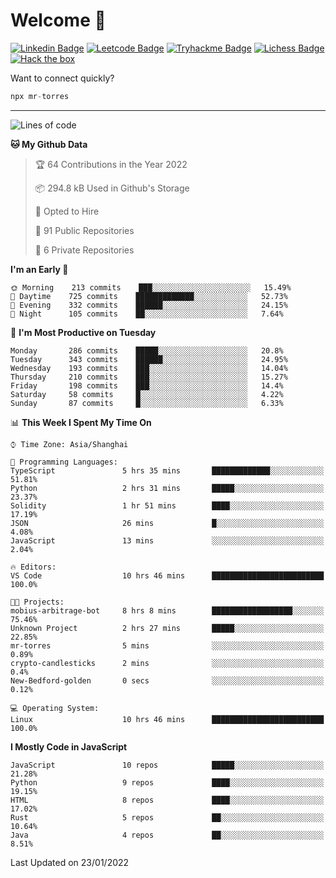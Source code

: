 # Welcome 👋

[![Linkedin Badge](https://img.shields.io/badge/-PedroTorres-blue?style=flat-square&logo=Linkedin&logoColor=white&link=https://www.linkedin.com/in/PedroTorres/)](https://www.linkedin.com/in/pedro-torres-cruz/)
[![Leetcode Badge](https://img.shields.io/badge/profile-leetcode-green)](https://leetcode.com/corfucinas/)
[![Tryhackme Badge](https://img.shields.io/badge/profile-tryhackme-blue)](https://tryhackme.com/p/Corfucinas/)
[![Lichess Badge](https://img.shields.io/badge/challenge_me-lichess-yellow)](https://lichess.org/@/Corfucinas)
[![Hack the box](https://img.shields.io/badge/hack_the_box-profile-red)](https://www.hackthebox.eu/profile/375826)

Want to connect quickly?

```javascript
npx mr-torres
```

---

<!--START_SECTION:waka-->
![Lines of code](https://img.shields.io/badge/From%20Hello%20World%20I%27ve%20Written-1.6%20million%20lines%20of%20code-blue)

**🐱 My Github Data** 

> 🏆 64 Contributions in the Year 2022
 > 
> 📦 294.8 kB Used in Github's Storage 
 > 
> 💼 Opted to Hire
 > 
> 📜 91 Public Repositories 
 > 
> 🔑 6 Private Repositories  
 > 
**I'm an Early 🐤** 

```text
🌞 Morning    213 commits    ███░░░░░░░░░░░░░░░░░░░░░░   15.49% 
🌆 Daytime    725 commits    █████████████░░░░░░░░░░░░   52.73% 
🌃 Evening    332 commits    ██████░░░░░░░░░░░░░░░░░░░   24.15% 
🌙 Night      105 commits    ██░░░░░░░░░░░░░░░░░░░░░░░   7.64%

```
📅 **I'm Most Productive on Tuesday** 

```text
Monday       286 commits    █████░░░░░░░░░░░░░░░░░░░░   20.8% 
Tuesday      343 commits    ██████░░░░░░░░░░░░░░░░░░░   24.95% 
Wednesday    193 commits    ███░░░░░░░░░░░░░░░░░░░░░░   14.04% 
Thursday     210 commits    ███░░░░░░░░░░░░░░░░░░░░░░   15.27% 
Friday       198 commits    ███░░░░░░░░░░░░░░░░░░░░░░   14.4% 
Saturday     58 commits     █░░░░░░░░░░░░░░░░░░░░░░░░   4.22% 
Sunday       87 commits     █░░░░░░░░░░░░░░░░░░░░░░░░   6.33%

```


📊 **This Week I Spent My Time On** 

```text
⌚︎ Time Zone: Asia/Shanghai

💬 Programming Languages: 
TypeScript               5 hrs 35 mins       █████████████░░░░░░░░░░░░   51.81% 
Python                   2 hrs 31 mins       █████░░░░░░░░░░░░░░░░░░░░   23.37% 
Solidity                 1 hr 51 mins        ████░░░░░░░░░░░░░░░░░░░░░   17.19% 
JSON                     26 mins             █░░░░░░░░░░░░░░░░░░░░░░░░   4.08% 
JavaScript               13 mins             ░░░░░░░░░░░░░░░░░░░░░░░░░   2.04%

🔥 Editors: 
VS Code                  10 hrs 46 mins      █████████████████████████   100.0%

🐱‍💻 Projects: 
mobius-arbitrage-bot     8 hrs 8 mins        ██████████████████░░░░░░░   75.46% 
Unknown Project          2 hrs 27 mins       █████░░░░░░░░░░░░░░░░░░░░   22.85% 
mr-torres                5 mins              ░░░░░░░░░░░░░░░░░░░░░░░░░   0.89% 
crypto-candlesticks      2 mins              ░░░░░░░░░░░░░░░░░░░░░░░░░   0.4% 
New-Bedford-golden       0 secs              ░░░░░░░░░░░░░░░░░░░░░░░░░   0.12%

💻 Operating System: 
Linux                    10 hrs 46 mins      █████████████████████████   100.0%

```

**I Mostly Code in JavaScript** 

```text
JavaScript               10 repos            █████░░░░░░░░░░░░░░░░░░░░   21.28% 
Python                   9 repos             ████░░░░░░░░░░░░░░░░░░░░░   19.15% 
HTML                     8 repos             ████░░░░░░░░░░░░░░░░░░░░░   17.02% 
Rust                     5 repos             ██░░░░░░░░░░░░░░░░░░░░░░░   10.64% 
Java                     4 repos             ██░░░░░░░░░░░░░░░░░░░░░░░   8.51%

```



 Last Updated on 23/01/2022
<!--END_SECTION:waka-->
